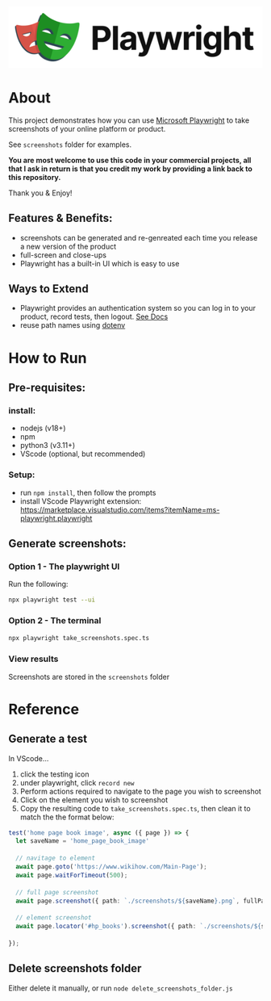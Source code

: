 ![playwright logo](playwright-logo.png)

# About

This project demonstrates how you can use [Microsoft Playwright](https://playwright.dev/) to take screenshots of your online platform or product.

See `screenshots` folder for examples.

**You are most welcome to use this code in your commercial projects, all that I ask in return is that you credit my work by providing a link back to this repository.**

Thank you & Enjoy!

## Features & Benefits:

- screenshots can be generated and re-genreated each time you release a new version of the product 
- full-screen and close-ups
- Playwright has a built-in UI which is easy to use

## Ways to Extend
- Playwright provides an authentication system so you can log in to your product, record tests, then logout. [See Docs](https://playwright.dev/docs/auth)
- reuse path names using [dotenv](https://www.npmjs.com/package/dotenv)

# How to Run

## Pre-requisites:

### install:

- nodejs (v18+)
- npm
- python3 (v3.11+)
- VScode (optional, but recommended)

### Setup:

- run `npm install`, then follow the prompts
- install VScode Playwright extension: https://marketplace.visualstudio.com/items?itemName=ms-playwright.playwright

## Generate screenshots:

### Option 1 - The playwright UI 

Run the following:
```bash
npx playwright test --ui
```

### Option 2 - The terminal 


```bash
npx playwright take_screenshots.spec.ts
```

### View results

Screenshots are stored in the `screenshots` folder 

# Reference

## Generate a test

In VScode... 

1. click the testing icon
2. under playwright, click `record new`
3. Perform actions required to navigate to the page you wish to screenshot
4. Click on the element you wish to screenshot
5. Copy the resulting code to `take_screenshots.spec.ts`, then clean it to match the the format below:

```ts
test('home page book image', async ({ page }) => {
  let saveName = 'home_page_book_image'

  // navitage to element
  await page.goto('https://www.wikihow.com/Main-Page');
  await page.waitForTimeout(500);

  // full page screenshot
  await page.screenshot({ path: `./screenshots/${saveName}.png`, fullPage: true });

  // element screenshot
  await page.locator('#hp_books').screenshot({ path: `./screenshots/${saveName}_element.png` });

});
```

## Delete screenshots folder

Either delete it manually, or run `node delete_screenshots_folder.js`



